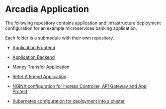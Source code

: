 # Arcadia Application

The following repository contains application and infrastructure deployment configuration for an example microservices banking application.

Each folder is a submodule with their own repository.

- [Application Frontend](https://github.com/apcj-f5/arcadia-frontend/)
- [Application Backend](https://github.com/apcj-f5/arcadia-backend/)
- [Money Transfer Application](https://github.com/apcj-f5/arcadia-app2/)
- [Refer A Friend Application](https://github.com/apcj-f5/arcadia-app2/)

- [NGINX configuration for Ingress Controller, API Gateway and App Protect](https://github.com/apcj-f5/arcadia-nginx/)
- [Kubernetes configuration for deployment into a cluster](https://github.com/apcj-f5/arcadia-kubernetes/)
